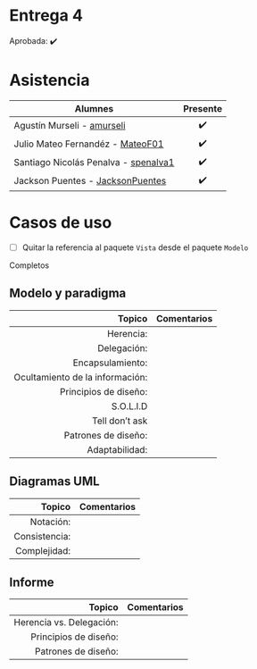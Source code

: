 # Entrega 4

Aprobada: :heavy_check_mark:

# Asistencia

| Alumnes                                                               | Presente           |
|-----------------------------------------------------------------------|:------------------:|
| Agustín Murseli - [amurseli](https://github.com/amurseli)             | :heavy_check_mark: |
| Julio Mateo Fernandéz - [MateoF01](https://github.com/MateoF01)       | :heavy_check_mark: |
| Santiago Nicolás Penalva - [spenalva1](https://github.com/Spenalva1)  | :heavy_check_mark: |
| Jackson Puentes - [JacksonPuentes](https://github.com/JacksonPuentes) | :heavy_check_mark: |


# Casos de uso

- [ ] Quitar la referencia al paquete `Vista` desde el paquete `Modelo`

Completos

## Modelo y paradigma

|                          Topico | Comentarios |
|--------------------------------:|-------------|
|                       Herencia: |             |
|                     Delegación: |             |
|                Encapsulamiento: |             |
| Ocultamiento de la información: |             |
|           Principios de diseño: |             |
|                       S.O.L.I.D |             |
|                  Tell don’t ask |             |
|             Patrones de diseño: |             |
|                  Adaptabilidad: |             |


## Diagramas UML

|        Topico | Comentarios |
|--------------:|-------------|
|     Notación: |             |
| Consistencia: |             |
|  Complejidad: |             |

## Informe 

|                   Topico | Comentarios |
|-------------------------:|-------------|
| Herencia vs. Delegación: |             |
|    Principios de diseño: |             |
|      Patrones de diseño: |             |
